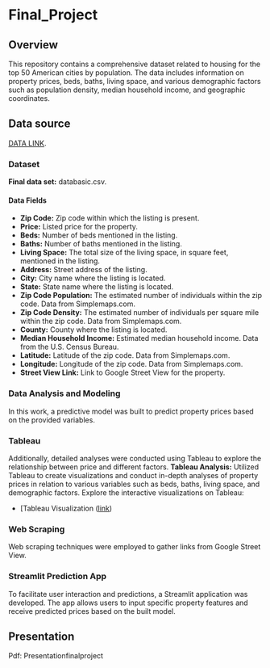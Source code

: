 # Final_Project

## Overview

This repository contains a comprehensive dataset related to housing for the top 50 American cities by population. The data includes information on property prices, beds, baths, living space, and various demographic factors such as population density, median household income, and geographic coordinates.

## Data source

[DATA LINK](https://www.kaggle.com/datasets/jeremylarcher/american-house-prices-and-demographics-of-top-cities). 

### Dataset

**Final data set:** databasic.csv.

#### Data Fields

- **Zip Code:** Zip code within which the listing is present.
- **Price:** Listed price for the property.
- **Beds:** Number of beds mentioned in the listing.
- **Baths:** Number of baths mentioned in the listing.
- **Living Space:** The total size of the living space, in square feet, mentioned in the listing.
- **Address:** Street address of the listing.
- **City:** City name where the listing is located.
- **State:** State name where the listing is located.
- **Zip Code Population:** The estimated number of individuals within the zip code. Data from Simplemaps.com.
- **Zip Code Density:** The estimated number of individuals per square mile within the zip code. Data from Simplemaps.com.
- **County:** County where the listing is located.
- **Median Household Income:** Estimated median household income. Data from the U.S. Census Bureau.
- **Latitude:** Latitude of the zip code. Data from Simplemaps.com.
- **Longitude:** Longitude of the zip code. Data from Simplemaps.com.
- **Street View Link:** Link to Google Street View for the property.

### Data Analysis and Modeling

In this work, a predictive model was built to predict property prices based on the provided variables. 

### Tableau

Additionally, detailed analyses were conducted using Tableau to explore the relationship between price and different factors.
 **Tableau Analysis:** Utilized Tableau to create visualizations and conduct in-depth analyses of property prices in relation to various variables such as beds, baths, living space, and demographic factors.
Explore the interactive visualizations on Tableau:
- [Tableau Visualization ([link](https://public.tableau.com/app/profile/maria.catalina.mazzuferi/viz/FinalProject_17026402596450/Pricevs_LivingSpace?publish=yes))

### Web Scraping

Web scraping techniques were employed to gather links from Google Street View.

### Streamlit Prediction App

To facilitate user interaction and predictions, a Streamlit application was developed. The app allows users to input specific property features and receive predicted prices based on the built model.

## Presentation

Pdf: Presentationfinalproject
